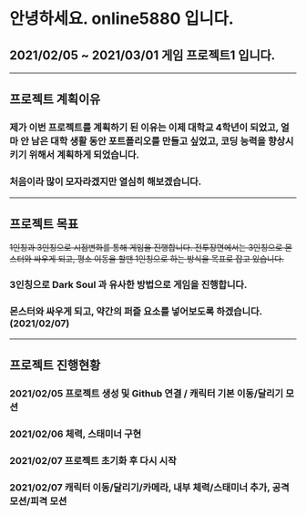 # 안녕하세요. online5880 입니다.
## 2021/02/05 ~ 2021/03/01 게임 프로젝트1 입니다.
-----

## 프로젝트 계획이유
### 제가 이번 프로젝트를 계획하기 된 이유는 이제 대학교 4학년이 되었고, 얼마 안 남은 대학 생활 동안 포트폴리오를 만들고 싶었고, 코딩 능력을 향상시키기 위해서 계획하게 되었습니다.
### 처음이라 많이 모자라겠지만 열심히 해보겠습니다.
-----
## 프로젝트 목표
~~1인칭과 3인칭으로 시점변화를 통해 게임을 진행합니다. 
전투장면에서는 3인칭으로 몬스터와 싸우게 되고,
평소 이동을 할땐 1인칭으로 하는 방식을 목표로 잡고 있습니다.~~
### 3인칭으로 Dark Soul 과 유사한 방법으로 게임을 진행합니다. 
### 몬스터와 싸우게 되고, 약간의 퍼즐 요소를 넣어보도록 하겠습니다. (2021/02/07)
-----
## 프로젝트 진행현황
### 2021/02/05 프로젝트 생성 및 Github 연결 / 캐릭터 기본 이동/달리기 모션
### 2021/02/06 체력, 스태미너 구현
### 2021/02/07 프로젝트 초기화 후 다시 시작
### 2021/02/07 캐릭터 이동/달리기/카메라, 내부 체력/스태미너 추가, 공격 모션/피격 모션 
 
